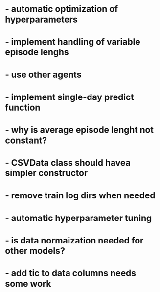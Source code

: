 
# - automatic optimization of hyperparameters
# - implement handling of variable episode lenghs
# - use other agents
# - implement single-day predict function
# - why is average episode lenght not constant?
# - CSVData class should havea simpler constructor
# - remove train log dirs when needed
# - automatic hyperparameter tuning
# - is data normaization needed for other models?
# - add tic to data columns needs some work